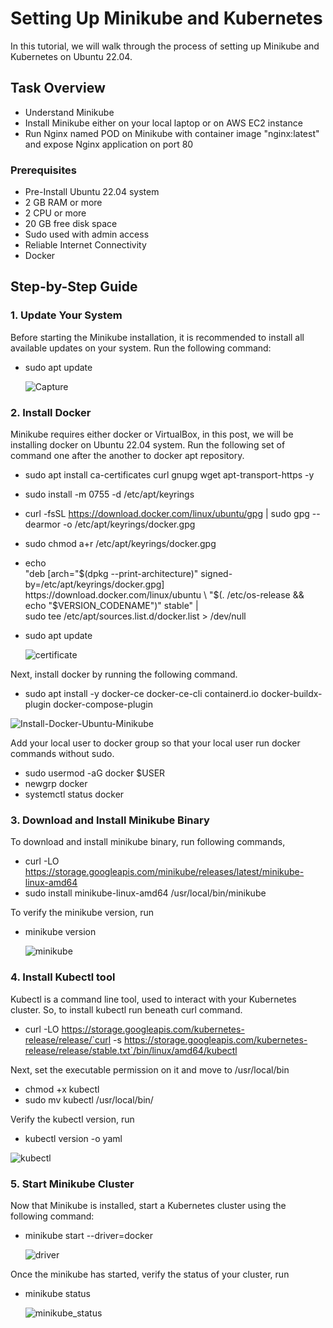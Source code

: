 # Setting Up Minikube and Kubernetes

In this tutorial, we will walk through the process of setting up Minikube and Kubernetes on Ubuntu 22.04.

## Task Overview

- Understand Minikube
- Install Minikube either on your local laptop or on AWS EC2 instance
- Run Nginx named POD on Minikube with container image "nginx:latest" and expose Nginx application on port 80

### Prerequisites

- Pre-Install Ubuntu 22.04 system
- 2 GB RAM or more
- 2 CPU or more
- 20 GB free disk space
- Sudo used with admin access
- Reliable Internet Connectivity
- Docker

## Step-by-Step Guide

### 1. Update Your System

Before starting the Minikube installation, it is recommended to install all available updates on your system. Run the following command:

- sudo apt update

  ![Capture](https://github.com/deepanshusharma007/Repo-devops-tasks/assets/68854274/11b20c8c-cfba-41f8-9f94-2ac279ce6b2d)

### 2. Install Docker
Minikube requires either docker or VirtualBox, in this post, we will be installing docker on Ubuntu 22.04 system. Run the following set of command one after the another to docker apt repository.

- sudo apt install ca-certificates curl gnupg wget apt-transport-https -y
- sudo install -m 0755 -d /etc/apt/keyrings
- curl -fsSL https://download.docker.com/linux/ubuntu/gpg | sudo gpg --dearmor -o /etc/apt/keyrings/docker.gpg
- sudo chmod a+r /etc/apt/keyrings/docker.gpg
- echo \
  "deb [arch="$(dpkg --print-architecture)" signed-by=/etc/apt/keyrings/docker.gpg] https://download.docker.com/linux/ubuntu \
  "$(. /etc/os-release && echo "$VERSION_CODENAME")" stable" | \
  sudo tee /etc/apt/sources.list.d/docker.list > /dev/null
- sudo apt update

  ![certificate](https://github.com/deepanshusharma007/Repo-devops-tasks/assets/68854274/4e46d8fc-0a5b-4384-b631-bd8e7dc172c7)

Next, install docker by running the following command.

- sudo apt install -y docker-ce docker-ce-cli containerd.io docker-buildx-plugin docker-compose-plugin

![Install-Docker-Ubuntu-Minikube](https://github.com/deepanshusharma007/Repo-devops-tasks/assets/68854274/50b3c60d-1836-4166-9925-c8960467a86d)


Add your local user to docker group so that your local user run docker commands without sudo.

- sudo usermod -aG docker $USER
- newgrp docker
- systemctl status docker

### 3. Download and Install Minikube Binary
To download and install minikube binary, run following commands,

- curl -LO https://storage.googleapis.com/minikube/releases/latest/minikube-linux-amd64
- sudo install minikube-linux-amd64 /usr/local/bin/minikube

To verify the minikube version, run
- minikube version

  ![minikube](https://github.com/deepanshusharma007/Repo-devops-tasks/assets/68854274/10055184-d48e-4427-a11e-9f9abfa16582)


### 4. Install Kubectl tool

Kubectl is a command line tool, used to interact with your Kubernetes cluster. So, to install kubectl run beneath curl command.
- curl -LO https://storage.googleapis.com/kubernetes-release/release/`curl -s https://storage.googleapis.com/kubernetes-release/release/stable.txt`/bin/linux/amd64/kubectl

Next, set the executable permission on it and move to /usr/local/bin
- chmod +x kubectl
- sudo mv kubectl /usr/local/bin/

Verify the kubectl version, run
-  kubectl version -o yaml

  ![kubectl](https://github.com/deepanshusharma007/Repo-devops-tasks/assets/68854274/137726da-7d15-4fd0-bbea-c129f18088ee)


### 5. Start Minikube Cluster

Now that Minikube is installed, start a Kubernetes cluster using the following command:
- minikube start --driver=docker

  ![driver](https://github.com/deepanshusharma007/Repo-devops-tasks/assets/68854274/a07ea904-9221-4d40-b326-39c09449858b)

Once the minikube has started, verify the status of your cluster, run
- minikube status

  ![minikube_status](https://github.com/deepanshusharma007/Repo-devops-tasks/assets/68854274/671431fb-02ba-4a29-93d1-46feb8e02fb4)

